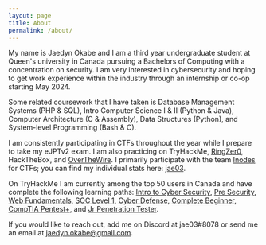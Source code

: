 ```yaml
---
layout: page
title: About
permalink: /about/
---
```



My name is Jaedyn Okabe and I am a third year undergraduate student at Queen's university in Canada pursuing a Bachelors of Computing with a concentration on security. I am very interested in cybersecurity and hoping to get work experience within the industry through an internship or co-op starting May 2024. 

Some related coursework that I have taken is Database Management Systems (PHP & SQL), Intro Computer Science I & II (Python & Java), Computer Architecture (C & Assembly), Data Structures (Python), and System-level Programming (Bash & C).

I am consistently participating in CTFs throughout the year while I prepare to take my eJPTv2 exam. I am also practicing on TryHackMe, [RingZer0][RingZer0], HackTheBox, and [OverTheWire][OverTheWire]. I primarily participate with the team [Inodes](https://ctftime.org/team/214260) for CTFs; you can find my individual stats here: [jae03](https://ctftime.org/user/154304).

On TryHackMe I am currently among the top 50 users in Canada and have complete the following learning paths: [Intro to Cyber Security](https://jaedyno15.github.io/ctf_writeups/assets/certifications/intro_cyber_security_THM_certificate.png), [Pre Security](https://jaedyno15.github.io/ctf_writeups/assets/certifications/pre_security_THM_certificate.png), [Web Fundamentals](https://jaedyno15.github.io/ctf_writeups/assets/certifications/web_fundamentals_THM_certificate.png), [SOC Level 1](https://jaedyno15.github.io/ctf_writeups/assets/certifications/SOC_level1_THM_certificate.png), [Cyber Defense](https://jaedyno15.github.io/ctf_writeups/assets/certifications/cyber_defense_THM_certificate.png), [Complete Beginner](https://jaedyno15.github.io/ctf_writeups/assets/certifications/complete_beginner_THM_certificate.png), [CompTIA Pentest+](https://jaedyno15.github.io/ctf_writeups/assets/certifications/compTIA_Pentest+_THM_certificate.png), and [Jr Penetration Tester](https://jaedyno15.github.io/ctf_writeups/assets/certifications/jr_penetration_tester_THM_certificate.png).

If you would like to reach out, add me on Discord at jae03#8078 or send me an email at jaedyn.okabe@gmail.com.



[RingZer0]: https://ringzer0ctf.com/profile/42725/jae03
[OverTheWire]: https://overthewire.org/wargames/